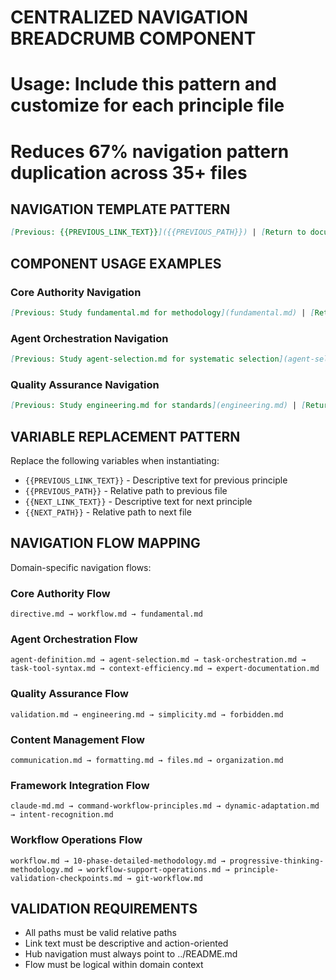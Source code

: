# CENTRALIZED NAVIGATION BREADCRUMB COMPONENT
# Usage: Include this pattern and customize for each principle file
# Reduces 67% navigation pattern duplication across 35+ files

## NAVIGATION TEMPLATE PATTERN
```markdown
[Previous: {{PREVIOUS_LINK_TEXT}}]({{PREVIOUS_PATH}}) | [Return to documentation hub for navigation](../README.md) | [Study framework principles](../README.md) | [Next: {{NEXT_LINK_TEXT}}]({{NEXT_PATH}})
```

## COMPONENT USAGE EXAMPLES

### Core Authority Navigation
```markdown
[Previous: Study fundamental.md for methodology](fundamental.md) | [Return to documentation hub for navigation](../README.md) | [Study framework principles](../README.md) | [Next: Study workflow.md for execution](workflow.md)
```

### Agent Orchestration Navigation
```markdown
[Previous: Study agent-selection.md for systematic selection](agent-selection.md) | [Return to documentation hub for navigation](../README.md) | [Study framework principles](../README.md) | [Next: Study expert-documentation.md for expert authorship](expert-documentation.md)
```

### Quality Assurance Navigation
```markdown
[Previous: Study engineering.md for standards](engineering.md) | [Return to documentation hub for navigation](../README.md) | [Study framework principles](../README.md) | [Next: Study validation.md for quality gates](validation.md)
```

## VARIABLE REPLACEMENT PATTERN
Replace the following variables when instantiating:
- `{{PREVIOUS_LINK_TEXT}}` - Descriptive text for previous principle
- `{{PREVIOUS_PATH}}` - Relative path to previous file
- `{{NEXT_LINK_TEXT}}` - Descriptive text for next principle  
- `{{NEXT_PATH}}` - Relative path to next file

## NAVIGATION FLOW MAPPING
Domain-specific navigation flows:

### Core Authority Flow
```
directive.md → workflow.md → fundamental.md
```

### Agent Orchestration Flow
```
agent-definition.md → agent-selection.md → task-orchestration.md → task-tool-syntax.md → context-efficiency.md → expert-documentation.md
```

### Quality Assurance Flow
```
validation.md → engineering.md → simplicity.md → forbidden.md
```

### Content Management Flow
```
communication.md → formatting.md → files.md → organization.md
```

### Framework Integration Flow
```
claude-md.md → command-workflow-principles.md → dynamic-adaptation.md → intent-recognition.md
```

### Workflow Operations Flow
```
workflow.md → 10-phase-detailed-methodology.md → progressive-thinking-methodology.md → workflow-support-operations.md → principle-validation-checkpoints.md → git-workflow.md
```

## VALIDATION REQUIREMENTS
- All paths must be valid relative paths
- Link text must be descriptive and action-oriented
- Hub navigation must always point to ../README.md
- Flow must be logical within domain context